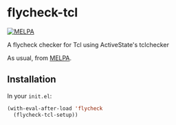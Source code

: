 # flycheck-tcl

[![MELPA][badge-melpa]](http://melpa.org/#/flycheck-tcl)

A flycheck checker for Tcl using ActiveState's tclchecker

As usual, from [MELPA][].

Installation
------------

In your `init.el`:

```cl
(with-eval-after-load 'flycheck
  (flycheck-tcl-setup))
```

[badge-melpa]: http://melpa.org/packages/flycheck-ocaml-badge.svg
[MELPA]: http://melpa.org
